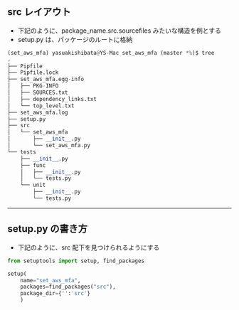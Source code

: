## src レイアウト

* 下記のように、package_name.src.sourcefiles みたいな構造を例とする
* setup.py は、パッケージのルートに格納

```py
(set_aws_mfa) yasuakishibata@YS-Mac set_aws_mfa (master *%)$ tree
.
├── Pipfile
├── Pipfile.lock
├── set_aws_mfa.egg-info
│   ├── PKG-INFO
│   ├── SOURCES.txt
│   ├── dependency_links.txt
│   └── top_level.txt
├── set_aws_mfa.log
├── setup.py
├── src
│   └── set_aws_mfa
│       ├── __init__.py
│       └── set_aws_mfa.py
└── tests
    ├── __init__.py
    ├── func
    │   ├── __init__.py
    │   └── tests.py
    └── unit
        ├── __init__.py
        └── tests.py
```
-------------------------------------------------




## setup.py の書き方

* 下記のように、src 配下を見つけられるようにする

```py
from setuptools import setup, find_packages

setup(
    name="set_aws_mfa",
    packages=find_packages("src"),
    package_dir={'':'src'}
    )
```
